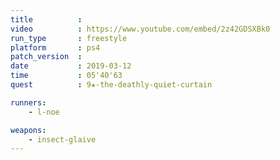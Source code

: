 ```yaml
---
title          :
video          : https://www.youtube.com/embed/2z42GDSXBk0
run_type       : freestyle
platform       : ps4
patch_version  : 
date           : 2019-03-12
time           : 05'40'63
quest          : 9★-the-deathly-quiet-curtain

runners:
    - l-noe

weapons:
    - insect-glaive
---
```

